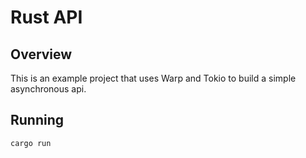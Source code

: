# Rust API

## Overview

This is an example project that uses Warp and Tokio to build a simple asynchronous api.

## Running
`cargo run`
